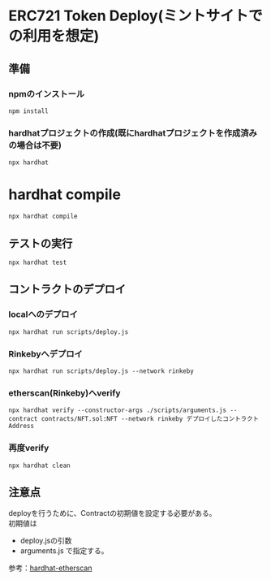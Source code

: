 # ERC721 Token Deploy(ミントサイトでの利用を想定)

## 準備
### npmのインストール
```npm install```

### hardhatプロジェクトの作成(既にhardhatプロジェクトを作成済みの場合は不要)
```npx hardhat```

# hardhat compile
```npx hardhat compile```

## テストの実行
```npx hardhat test```

## コントラクトのデプロイ
### localへのデプロイ
```npx hardhat run scripts/deploy.js```

### Rinkebyへデプロイ
```npx hardhat run scripts/deploy.js --network rinkeby```

### etherscan(Rinkeby)へverify
```npx hardhat verify --constructor-args ./scripts/arguments.js --contract contracts/NFT.sol:NFT --network rinkeby デプロイしたコントラクトAddress```

### 再度verify
```npx hardhat clean```

## 注意点
deployを行うために、Contractの初期値を設定する必要がある。  
初期値は  
- deploy.jsの引数
- arguments.js
で指定する。

参考：[hardhat-etherscan](https://hardhat.org/plugins/nomiclabs-hardhat-etherscan)

